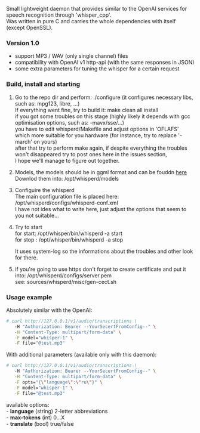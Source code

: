 <p>
    Small lightweight daemon that provides similar to the OpenAI services for speech recognition through 'whisper_cpp'. <br>
    Was written in pure C and carries the whole dependencies with itself (except OpenSSL). <br>
</p>

### Version 1.0
- support MP3 / WAV (only single channel) files
- compatibility with OpenAI v1 http-api (with the same responses in JSON)
- some extra parameters for tuning the whisper for a certain request

### Build, install and starting
1) Go to the repo dir and perform: ./configure  (it configures necessary libs, such as: mpg123, libre, ...) <br>
   If everything went fine, try to build it: make clean all install <br>
   if you got some troubles on this stage (highly likely it depends with gcc optimisation options, such as: -mavx/sse/...) <br>
   you have to edit whisperd/Makefile and adjust options in 'OFLAFS' which more suitable for you hardware (for instance, try to replace '-march' on yours) <br>
   after that try to perform make again, if despite everything the troubles won't disappeared try to post ones here in the issues section, <br>
   I hope we'll manage to figure out together. <br>
   
3) Models, the models should be in ggml format and can be fouddn [here](https://github.com/ggerganov/whisper.cpp/tree/master/models) <br>
   Downlod them into: /opt/whisperd/models <br>

3) Configuire the whisperd <br>
   The main configuration file is placed here: /opt/whisperd/configs/whisperd-conf.xml <br>
   I have not ides what to write here, just adjust the options that seem to you not suitable... <br>

4) Try to start <br>
   for start: /opt/whisper/bin/whisperd -a start <br>
   for stop : /opt/whisper/bin/whisperd -a stop <br>

   It uses system-log so the informations about the troubles and other look for there. <br>

5) if you're going to use https don't forget to create certificate and put it into: /opt/whisperd/configs/server.pem <br>
   see: sources/whisperd/misc/gen-cect.sh <br>

### Usage example
Absolutely similar with the OpenAI:
```bash
# curl http://127.0.0.1/v1/audio/transcriptions \
   -H "Authorization: Bearer --YourSecertFromConfig--" \
   -H "Content-Type: multipart/form-data" \
   -F model="whisper-1" \
   -F file="@test.mp3"
```

With additional parameters (available only with this daemon):
```bash
# curl http://127.0.0.1/v1/audio/transcriptions \
   -H "Authorization: Bearer --YourSecertFromConfig--" \
   -H "Content-Type: multipart/form-data" \
   -F opts="{\"language\":\"ru\"}" \
   -F model="whisper-1" \
   -F file="@test.mp3"
```
available options: <br>
    - <b>language</b> (string) 2-letter abbreviations <br>
    - <b>max-tokens</b> (int) 0...X <br>
    - <b>translate</b> (bool) true/false <br>


